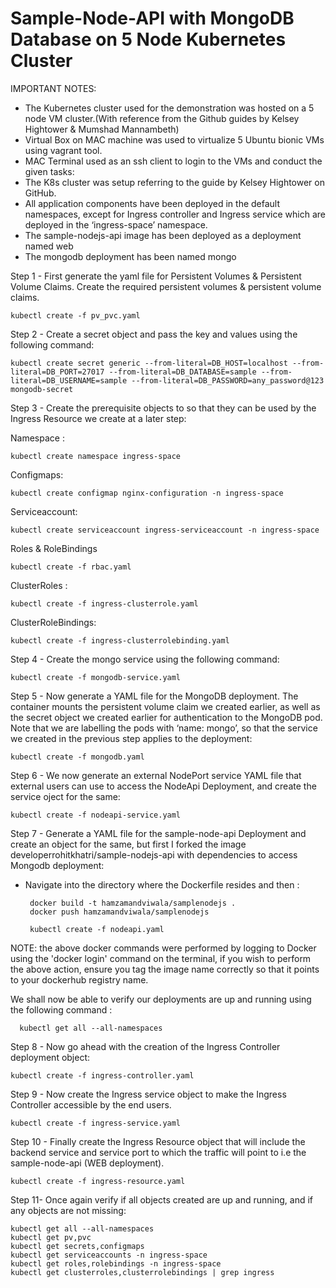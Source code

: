 # Sample-Node-API with MongoDB Database on 5 Node Kubernetes Cluster

IMPORTANT NOTES:
- The Kubernetes cluster used for the demonstration was hosted on a 5 node VM cluster.(With reference from the Github guides by Kelsey Hightower & Mumshad Mannambeth)
- Virtual Box on MAC machine was used to virtualize 5 Ubuntu bionic VMs using vagrant tool.
- MAC Terminal used as an ssh client to login to the VMs and conduct the given tasks:
- The K8s cluster was setup referring to the guide by Kelsey Hightower on GitHub.
- All application components have been deployed in the default namespaces, except for Ingress controller and Ingress service which are deployed in the ‘ingress-space’ namespace.
- The sample-nodejs-api image has been deployed as a deployment named web
- The mongodb deployment has been named mongo


Step 1 - First generate the yaml file for Persistent Volumes & Persistent Volume Claims. Create the required persistent volumes & persistent volume claims.
 
    kubectl create -f pv_pvc.yaml

Step 2 - Create a secret object and pass the key and values using the following command:

    kubectl create secret generic --from-literal=DB_HOST=localhost --from-literal=DB_PORT=27017 --from-literal=DB_DATABASE=sample --from-literal=DB_USERNAME=sample --from-literal=DB_PASSWORD=any_password@123 mongodb-secret

Step 3 - Create the prerequisite objects to so that they can be used by the Ingress Resource we create at a later step:

   Namespace : 
    
    kubectl create namespace ingress-space
   
   Configmaps: 
   
    kubectl create configmap nginx-configuration -n ingress-space
   
   Serviceaccount: 
   
    kubectl create serviceaccount ingress-serviceaccount -n ingress-space

   Roles & RoleBindings 
    
    kubectl create -f rbac.yaml

   ClusterRoles : 
   
    kubectl create -f ingress-clusterrole.yaml

   ClusterRoleBindings: 
   
    kubectl create -f ingress-clusterrolebinding.yaml


Step 4 - Create the mongo service using the following command:

    kubectl create -f mongodb-service.yaml
 
Step 5 - Now generate a YAML file for the MongoDB deployment. The container mounts the persistent volume claim we created earlier, as well as the secret object we created earlier for authentication to the MongoDB pod. Note that we are labelling the pods with ‘name: mongo’, so that the service we created in the previous step applies to the deployment:

    kubectl create -f mongodb.yaml
 
Step 6 - We now generate an external NodePort service YAML file that external users can use to access the NodeApi Deployment, and create the service oject for the same:

    kubectl create -f nodeapi-service.yaml
 
Step 7 - Generate a YAML file for the sample-node-api Deployment and create an object for the same, but first I forked the image developerrohitkhatri/sample-nodejs-api with dependencies to access Mongodb deployment:
- Navigate into the directory where the Dockerfile resides and then :
    
       docker build -t hamzamandviwala/samplenodejs .
       docker push hamzamandviwala/samplenodejs    

       kubectl create -f nodeapi.yaml
 NOTE: the above docker commands were performed by logging to Docker using the 'docker login' command on the terminal, if you wish to perform the above action, ensure you tag the image name correctly so that it points to your dockerhub registry name.
 
 We shall now be able to verify our deployments are up and running using the following command :
   
      kubectl get all --all-namespaces
   
Step 8 - Now go ahead with the creation of the Ingress Controller deployment object:

    kubectl create -f ingress-controller.yaml
   
Step 9 - Now create the Ingress service object to make the Ingress Controller accessible by the end users.

    kubectl create -f ingress-service.yaml
   
Step 10 - Finally create the Ingress Resource object that will include the backend service and service port to which the traffic will point to i.e the sample-node-api (WEB deployment).

    kubectl create -f ingress-resource.yaml

Step 11- Once again verify if all objects created are up and running, and if any objects are not missing:

    kubectl get all --all-namespaces
    kubectl get pv,pvc
    kubectl get secrets,configmaps 
    kubectl get serviceaccounts -n ingress-space
    kubectl get roles,rolebindings -n ingress-space
    kubectl get clusterroles,clusterrolebindings | grep ingress
 
 


